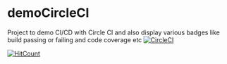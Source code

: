 # demoCircleCI

Project to demo CI/CD with Circle CI and also display various badges like build passing or failing and code coverage etc
[![CircleCI](https://circleci.com/gh/AadiMehta/demoCircleCI.svg?style=svg&circle-token=f3dfcba9040b330a9d29e74dbd45b20833d073b1)](https://circleci.com/gh/AadiMehta/demoCircleCI)

[![HitCount](http://hits.dwyl.io/AadiMehta/demoCircleCI.svg)](http://hits.dwyl.io/AadiMehta/demoCircleCI)

